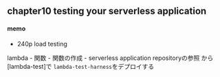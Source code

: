 ## chapter10 testing your serverless application

#### memo

- 240p load testing

lambda - 関数 - 関数の作成 - serverless application repositoryの参照 から [lambda-test]で `lambda-test-harness`をデプロイする